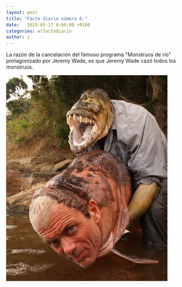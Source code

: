 ```yaml
---
layout: post
title: "Facto diario número 6."
date:   2025-05-17 0:00:00 +0100
categories: elfactodiario
author: c
---
```


La razón de la cancelación del famoso programa "Monstruos de río" protagonizado por Jeremy Wade, es que Jeremy Wade cazó todos los monstruos.

!["Monstruos de rio"](/assets/monstruos-de-rio.jpeg)